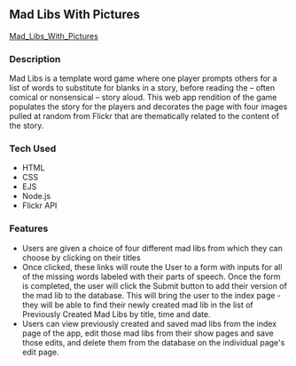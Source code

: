 ## Mad Libs With Pictures

[Mad_Libs_With_Pictures](http://mad-libs-pics.herokuapp.com/mad-libs)

### Description
Mad Libs is a template word game where one player prompts others for a list of words to substitute for blanks in a story, before reading the – often comical or nonsensical – story aloud. This web app rendition of the game populates the story for the players and decorates the page with four images pulled at random from Flickr that are thematically related to the content of the story. 

### Tech Used
- HTML
- CSS
- EJS
- Node.js
- Flickr API

### Features
- Users are given a choice of four different mad libs from which they can choose by clicking on their titles
- Once clicked, these links will route the User to a form with inputs for all of the missing words labeled with their parts of speech. Once the form is completed, the user will click the Submit button to add their version of the mad lib to the database. This will bring the user to the index page - they will be able to find their newly created mad lib in the list of Previously Created Mad Libs by title, time and date.
- Users can view previously created and saved mad libs from the index page of the app, edit those mad libs from their show pages and save those edits, and delete them from the database on the individual page's edit page. 
